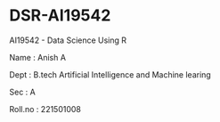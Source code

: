 # DSR-AI19542

AI19542 - Data Science Using R

Name : Anish A

Dept : B.tech Artificial Intelligence and Machine learing

Sec : A

Roll.no : 221501008
